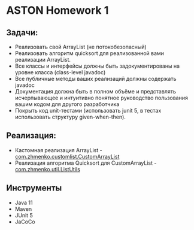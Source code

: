 # ASTON Homework 1
## Задачи:
- Реализовать свой ArrayList (не потокобезопасный)
- Реализовать алгоритм quicksort для реализованной вами реализации ArrayList.
- Все классы и интерфейсы должны быть задокументированы на уровне класса (class-level javadoc)
- Все публичные методы ваших реализаций должны содержать javadoc
- Документация должна быть в полном объёме и представлять исчерпывающее и интуитивно понятное руководство пользования вашим кодом для другого разработчика
- Покрыть код unit-тестами (использовать junit 5, в тестах использовать структуру given-when-then).
## Реализация:
- Кастомная реализация ArrayList - [com.zhmenko.customlist.CustomArrayList](./src/main/java/com/zhmenko/customlist/CustomArrayList)
- Реализация алгоритма Quicksort для CustomArrayList - [com.zhmenko.util.ListUtils](./src/main/java/com/zhmenko/util/ListUtils)
## Инструменты
- Java 11
- Maven
- JUnit 5
- JaCoCo